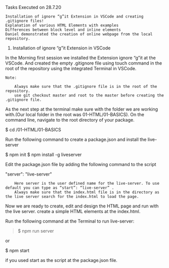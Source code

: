 
Tasks Executed on 28.7.20

    Installation of ignore “g”it Extension in VSCode and creating .gitignore files!
    Explanation of various HTML Elements with examples
    Differences between block level and inline elements
    Daniel demonstrated the creation of online webpage from the local repository.

1. Installation of ignore “g”it Extension in VSCode

In the Morning first session we installed the Extension ignore “g”it at the VSCode. And created the empty .gitignore file using touch command in the root of the repository using the integrated Terminal in VSCode.

    Note:

        Always make sure that the .gitignore file is in the root of the repository.
        use git checkout master and root to the master before creating the .gitignore file.

As the next step at the terminal make sure with the folder we are working with.(Our local folder in the root was 01-HTML/01-BASICS). On the command line, navigate to the root directory of your package.

$ cd /01-HTML/01-BASICS

Run the following command to create a package.json and install the live-server

$ npm init
$ npm install -g liveserver

Edit the package.json file by adding the following command to the script

 "server": "live-server"

        Here server is the user defined name for the live-server. To use default you can type as “start”: “live-server” .
        Always make sure that the index.html file is in the directory as the live server search for the index.html to load the page.

Now we are ready to create, edit and design the HTML page and run with the live server. create a simple HTML elements at the index.html.

Run the following command at the Terminal to run live-server:

> $ npm run server

or

$ npm start 

if you used start as the script at the package.json file.